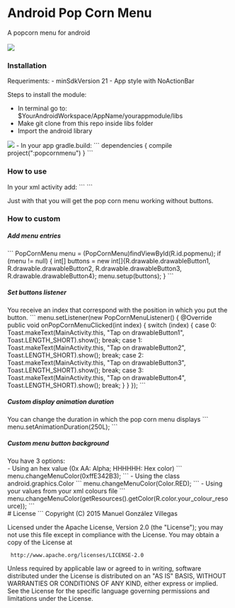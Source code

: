 # Android Pop Corn Menu

A popcorn menu for android
<br /><br />
<img src="https://github.com/BD-ES/android-pop-korn/blob/master/screenshots/pop-corn-menu.gif" />

<h3>Installation</h3>
Requeriments:
- minSdkVersion 21
- App style with NoActionBar

Steps to install the module:
<br />
- In terminal go to: $YourAndroidWorkspace/AppName/yourappmodule/libs
- Make git clone from this repo inside libs folder
- Import the android library<br/>
<img src="https://github.com/BD-ES/android-pop-korn/blob/master/screenshots/import_module.png" />
- In your app gradle.build:
```
dependencies {
    compile project(":popcornmenu")
}
```
<br />

<h3>How to use</h3>
In your xml activity add:
```
<com.mgonzalez.bd.popcornmenu.PopCornMenu
    android:id="@+id/popmenu"
    android:layout_width="wrap_content"
    android:layout_height="wrap_content"
    android:layout_alignParentBottom="true"
    android:layout_alignParentRight="true" />
```

Just with that you will get the pop corn menu working without buttons.

<h3>How to custom</h3>
<h5>Add menu entries</h5>
```
PopCornMenu menu = (PopCornMenu)findViewById(R.id.popmenu);
if (menu != null) {
    int[] buttons = new int[]{R.drawable.drawableButton1, R.drawable.drawableButton2, R.drawable.drawableButton3, R.drawable.drawableButton4};
    menu.setup(buttons);
}
```

<br />
<h5>Set buttons listener</h5>
You receive an index that correspond with the position in which you put the button.
```
menu.setListener(new PopCornMenuListener() {
    @Override
    public void onPopCornMenuClicked(int index) {
        switch (index) {
            case 0:
                Toast.makeText(MainActivity.this, "Tap on drawableButton1", Toast.LENGTH_SHORT).show();
                break;
            case 1:
                Toast.makeText(MainActivity.this, "Tap on drawableButton2", Toast.LENGTH_SHORT).show();
                break;
            case 2:
                Toast.makeText(MainActivity.this, "Tap on drawableButton3", Toast.LENGTH_SHORT).show();
                break;
            case 3:
                Toast.makeText(MainActivity.this, "Tap on drawableButton4", Toast.LENGTH_SHORT).show();
                break;
        }
    }
});
```

<br />
<h5>Custom display animation duration</h5>
You can change the duration in which the pop corn menu displays
```
menu.setAnimationDuration(250L);
```

<br />
<h5>Custom menu button background</h5>
You have 3 options:
<br />
- Using an hex value (0x AA: Alpha; HHHHHH: Hex color)
```
menu.changeMenuColor(0xffE342B3);
```
- Using the class android.graphics.Color
```
menu.changeMenuColor(Color.RED);
```
- Using your values from your xml colours file
```
menu.changeMenuColor(getResources().getColor(R.color.your_colour_resource));
```

<br />
# License
```
Copyright (C) 2015 Manuel González Villegas

Licensed under the Apache License, Version 2.0 (the "License");
you may not use this file except in compliance with the License.
You may obtain a copy of the License at

     http://www.apache.org/licenses/LICENSE-2.0

Unless required by applicable law or agreed to in writing, software
distributed under the License is distributed on an "AS IS" BASIS,
WITHOUT WARRANTIES OR CONDITIONS OF ANY KIND, either express or implied.
See the License for the specific language governing permissions and
limitations under the License.
```
